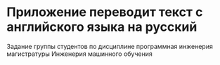 # Приложение переводит текст с английского языка на русский
Задание группы студентов по дисциплине программная инженерия магистратуры Инженерия машинного обучения
